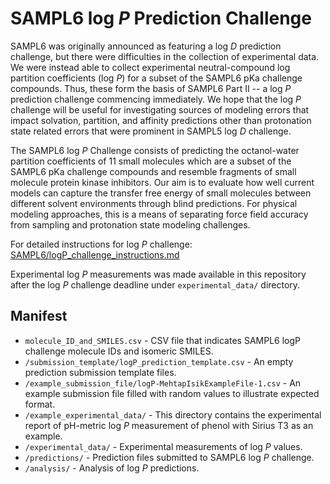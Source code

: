 # SAMPL6 log *P* Prediction Challenge

SAMPL6 was originally announced as featuring a log *D* prediction challenge, but there were difficulties in the collection of experimental data. 
We were instead able to collect experimental neutral-compound log partition coefficients (log *P*) for a subset of the SAMPL6 pKa challenge compounds. 
Thus, these form the basis of  SAMPL6 Part II -- a log *P* prediction challenge commencing immediately. 
We hope that the log *P* challenge will be useful for investigating sources of modeling errors that impact solvation, partition, and affinity predictions other than protonation state related errors that were prominent in SAMPL5 log *D* challenge.  

The SAMPL6 log *P* Challenge consists of predicting the octanol-water partition coefficients of 11 small molecules which are a subset of the SAMPL6 pKa challenge compounds and resemble fragments of small molecule protein kinase inhibitors. 
Our aim is to evaluate how well current models can capture the transfer free energy of small molecules between different solvent environments through blind predictions. 
For physical modeling approaches, this is a means of separating force field accuracy from sampling and protonation state modeling challenges.

For detailed instructions for log *P* challenge: [SAMPL6/logP_challenge_instructions.md](/logP_challenge_instructions.md)

Experimental log *P* measurements was made available in this repository after the log *P* challenge deadline under `experimental_data/` directory.

## Manifest

- `molecule_ID_and_SMILES.csv` - CSV file that indicates SAMPL6 logP challenge molecule IDs and isomeric SMILES.
- `/submission_template/logP_prediction_template.csv` - An empty prediction submission template files.
-  `/example_submission_file/logP-MehtapIsikExampleFile-1.csv` - An example submission file filled with random values to illustrate expected format.
- `/example_experimental_data/` - This directory contains the experimental report of pH-metric log *P* measurement of phenol with Sirius T3 as an example.
- `/experimental_data/` - Experimental measurements of log *P* values.
- `/predictions/` - Prediction files submitted to SAMPL6 log *P* challenge.
- `/analysis/` - Analysis of log *P* predictions.
